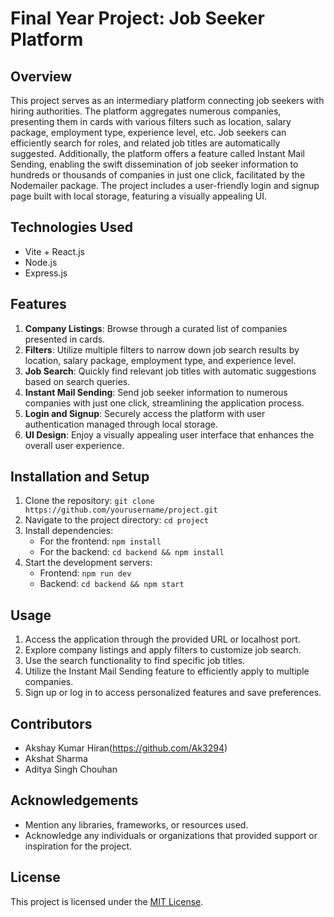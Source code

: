 # Final Year Project: Job Seeker Platform

## Overview

This project serves as an intermediary platform connecting job seekers with hiring authorities. The platform aggregates numerous companies, presenting them in cards with various filters such as location, salary package, employment type, experience level, etc. Job seekers can efficiently search for roles, and related job titles are automatically suggested. Additionally, the platform offers a feature called Instant Mail Sending, enabling the swift dissemination of job seeker information to hundreds or thousands of companies in just one click, facilitated by the Nodemailer package. The project includes a user-friendly login and signup page built with local storage, featuring a visually appealing UI.

## Technologies Used

- Vite + React.js
- Node.js
- Express.js

## Features

1. **Company Listings**: Browse through a curated list of companies presented in cards.
2. **Filters**: Utilize multiple filters to narrow down job search results by location, salary package, employment type, and experience level.
3. **Job Search**: Quickly find relevant job titles with automatic suggestions based on search queries.
4. **Instant Mail Sending**: Send job seeker information to numerous companies with just one click, streamlining the application process.
5. **Login and Signup**: Securely access the platform with user authentication managed through local storage.
6. **UI Design**: Enjoy a visually appealing user interface that enhances the overall user experience.

## Installation and Setup

1. Clone the repository: `git clone https://github.com/yourusername/project.git`
2. Navigate to the project directory: `cd project`
3. Install dependencies:
   - For the frontend: `npm install`
   - For the backend: `cd backend && npm install`
4. Start the development servers:
   - Frontend: `npm run dev`
   - Backend: `cd backend && npm start`

## Usage

1. Access the application through the provided URL or localhost port.
2. Explore company listings and apply filters to customize job search.
3. Use the search functionality to find specific job titles.
4. Utilize the Instant Mail Sending feature to efficiently apply to multiple companies.
5. Sign up or log in to access personalized features and save preferences.

## Contributors

- Akshay Kumar Hiran(https://github.com/Ak3294)
- Akshat Sharma
- Aditya Singh Chouhan

## Acknowledgements

- Mention any libraries, frameworks, or resources used.
- Acknowledge any individuals or organizations that provided support or inspiration for the project.

## License

This project is licensed under the [MIT License](LICENSE).
